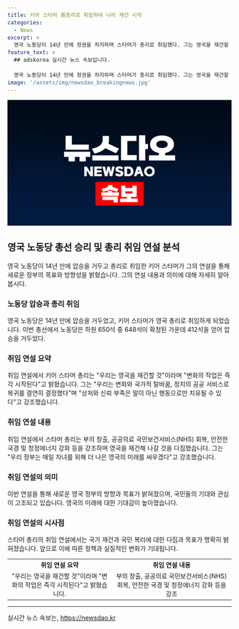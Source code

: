 ```yaml
---
title: 키어 스타머 英총리로 취임하여 나라 재건 시작
categories:
  - News
excerpt: >
  영국 노동당이 14년 만에 정권을 차지하며 스타머가 총리로 취임했다. 그는 영국을 재건할 것이라며 변화와 국가적 탈바꿈을 약속하고, 여러 공약들을 재차 언급했다. 부인과 지지자들과 함께 연설을 이끌며 승리의 기쁨을 나눴다. 런던 버킹엄궁에서 찰스 3세 국왕으로부터 요청을 받은 뒤 총리로 정식 임명되었다. 노동당은 압승을 거두며 총선 승리의 성취를 축하했다.
feature_text: >
  ## adskorea 실시간 뉴스 속보입니다.

  영국 노동당이 14년 만에 정권을 차지하며 스타머가 총리로 취임했다. 그는 영국을 재건할 것이라며 변화와 국가적 탈바꿈을 약속하고, 여러 공약들을 재차 언급했다. 부인과 지지자들과 함께 연설을 이끌며 승리의 기쁨을 나눴다. 런던 버킹엄궁에서 찰스 3세 국왕으로부터 요청을 받은 뒤 총리로 정식 임명되었다. 노동당은 압승을 거두며 총선 승리의 성취를 축하했다.
image: '/assets/img/newsdao_breakingnews.jpg'
---
```


<p><img src="/assets/img/newsdao_breakingnews.jpg" alt="adskorea 속보" /></p>

<h2 data-ke-size="size26">영국 노동당 총선 승리 및 총리 취임 연설 분석</h2>

<p data-ke-size="size16">영국 노동당이 14년 만에 압승을 거두고 총리로 취임한 키어 스타머가 그의 연설을 통해 새로운 정부의 목표와 방향성을 밝혔습니다. 그의 연설 내용과 의미에 대해 자세히 알아봅시다.</p>

<h3>노동당 압승과 총리 취임</h3>

<p data-ke-size="size16">영국 노동당은 14년 만에 압승을 거두었고, 키어 스타머가 영국 총리로 취임하게 되었습니다. 이번 총선에서 노동당은 하원 650석 중 648석이 확정된 가운데 412석을 얻어 압승을 거두었다.</p>

<h3>취임 연설 요약</h3>

<p data-ke-size="size16">취임 연설에서 키어 스타머 총리는 "우리는 영국을 재건할 것"이라며 "변화의 작업은 즉각 시작된다"고 밝혔습니다. 그는 "우리는 변화와 국가적 탈바꿈, 정치의 공공 서비스로 복귀를 결연히 결정했다"며 "상처와 신뢰 부족은 말이 아닌 행동으로만 치유될 수 있다"고 강조했습니다.</p>

<h3>취임 연설 내용</h3>

<p data-ke-size="size16">취임 연설에서 스타머 총리는 부의 창출, 공공의료 국민보건서비스(NHS) 회복, 안전한 국경 및 청정에너지 강화 등을 강조하며 영국을 재건해 나갈 것을 다짐했습니다. 그는 "우리 정부는 매일 자녀를 위해 더 나은 영국의 미래를 싸우겠다"고 강조했습니다.</p>

<h3>취임 연설의 의미</h3>

<p data-ke-size="size16">이번 연설을 통해 새로운 영국 정부의 방향과 목표가 밝혀졌으며, 국민들의 기대와 관심이 고조되고 있습니다. 영국의 미래에 대한 기대감이 높아졌습니다.</p>

<h3>취임 연설의 시사점</h3>

<p data-ke-size="size16">스타머 총리의 취임 연설에서는 국가 재건과 국민 복리에 대한 다짐과 목표가 명확히 밝혀졌습니다. 앞으로 이에 따른 정책과 실질적인 변화가 기대됩니다.</p>

<table>
    <tr>
        <td style="text-align: center; height: 17px;"><b>취임 연설 요약</b></td>
        <td style="text-align: center; height: 17px;"><b>취임 연설 내용</b></td>
    </tr>
    <tr>
        <td style="text-align: center;">"우리는 영국을 재건할 것"이라며 "변화의 작업은 즉각 시작된다"고 밝혔습니다.</td>
        <td style="text-align: center;">부의 창출, 공공의료 국민보건서비스(NHS) 회복, 안전한 국경 및 청정에너지 강화 등을 강조</td>
    </tr>
</table>

<p><hr></p>
실시간 뉴스 속보는, <a href="https://newsdao.kr" rel="dofollow">https://newsdao.kr</a>


